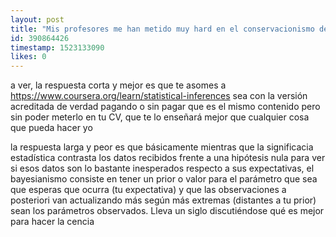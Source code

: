 ```yaml
---
layout: post
title: "Mis profesores me han metido muy hard en el conservacionismo del p-valor y las null hipótesis y cuando veo memes \"criticándolo\" no me entero de un pijo. Ni hablemos de estadística bayesiana ¿Cuál es la controversia?"
id: 390864426
timestamp: 1523133090
likes: 0
---
```


 a ver, la respuesta corta y mejor es que te asomes a <https://www.coursera.org/learn/statistical-inferences> sea con la versión acreditada de verdad pagando o sin pagar que es el mismo contenido pero sin poder meterlo en tu CV, que te lo enseñará mejor que cualquier cosa que pueda hacer yo

la respuesta larga y peor es que básicamente mientras que la significacia estadística contrasta los datos recibidos frente a una hipótesis nula para ver si esos datos son lo bastante inesperados respecto a sus expectativas, el bayesianismo consiste en tener un prior o valor para el parámetro que sea que esperas que ocurra (tu expectativa) y que las observaciones a posteriori van actualizando más según más extremas (distantes a tu prior) sean los parámetros observados. Lleva un siglo discutiéndose qué es mejor para hacer la cencia